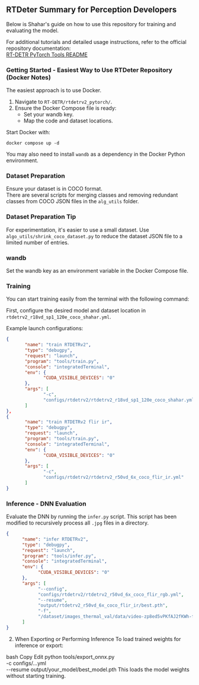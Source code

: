 
## RTDeter Summary for Perception Developers

Below is Shahar's guide on how to use this repository for training and evaluating the model.

For additional tutorials and detailed usage instructions, refer to the official repository documentation:  
[RT-DETR PyTorch Tools README](https://github.com/lyuwenyu/RT-DETR/blob/main/rtdetr_pytorch/tools/README.md)

### Getting Started - Easiest Way to Use RTDeter Repository (Docker Notes)

The easiest approach is to use Docker.

1. Navigate to `RT-DETR/rtdetrv2_pytorch/`.
2. Ensure the Docker Compose file is ready:
      - Set your wandb key.
      - Map the code and dataset locations.

Start Docker with:
```
docker compose up -d
```

You may also need to install `wandb` as a dependency in the Docker Python environment.

### Dataset Preparation

Ensure your dataset is in COCO format.  
There are several scripts for merging classes and removing redundant classes from COCO JSON files in the `alg_utils` folder.

### Dataset Preparation Tip

For experimentation, it's easier to use a small dataset. Use `algo_utils/shrink_coco_dataset.py` to reduce the dataset JSON file to a limited number of entries.

### wandb

Set the wandb key as an environment variable in the Docker Compose file.

### Training

You can start training easily from the terminal with the following command:

First, configure the desired model and dataset location in `rtdetrv2_r18vd_sp1_120e_coco_shahar.yml`.

Example launch configurations:
```json
{
       "name": "train RTDETRv2",
       "type": "debugpy",
       "request": "launch",
       "program": "tools/train.py",
       "console": "integratedTerminal",
       "env": {
              "CUDA_VISIBLE_DEVICES": "0"
       },
       "args": [
              "-c",
              "configs/rtdetrv2/rtdetrv2_r18vd_sp1_120e_coco_shahar.yml"
       ]
},
{
       "name": "train RTDETRv2 flir ir",
       "type": "debugpy",
       "request": "launch",
       "program": "tools/train.py",
       "console": "integratedTerminal",
       "env": {
              "CUDA_VISIBLE_DEVICES": "0"
       },
       "args": [
              "-c",
              "configs/rtdetrv2/rtdetrv2_r50vd_6x_coco_flir_ir.yml"
       ]
}
```

### Inference - DNN Evaluation

Evaluate the DNN by running the `infer.py` script. This script has been modified to recursively process all `.jpg` files in a directory.

```json
{
      "name": "infer RTDETRv2",
      "type": "debugpy",
      "request": "launch",
      "program": "tools/infer.py",
      "console": "integratedTerminal",
      "env": {
            "CUDA_VISIBLE_DEVICES": "0"
      },
      "args": [
            "--config",
            "configs/rtdetrv2/rtdetrv2_r50vd_6x_coco_flir_rgb.yml",
            "--resume",
            "output/rtdetrv2_r50vd_6x_coco_flir_ir/best.pth",
            "-f",
            "/dataset/images_thermal_val/data/video-zp8ed5vPKfAJ2fKWh-frame-006314-sBhdNtnTDtYk4afK5.jpg"
      ]
}
```


2. When Exporting or Performing Inference
To load trained weights for inference or export:

bash
Copy
Edit
python tools/export_onnx.py \
  -c configs/...yml \
  --resume output/your_model/best_model.pth
This loads the model weights without starting training.
